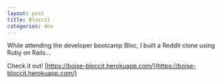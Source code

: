 ```yaml
---
layout: post
title: Bloccit
categories: dev
---
```


While attending the developer bootcamp Bloc, I built a Reddit clone using Ruby on Rails...

Check it out! [https://boise-bloccit.herokuapp.com/](https://boise-bloccit.herokuapp.com/)
